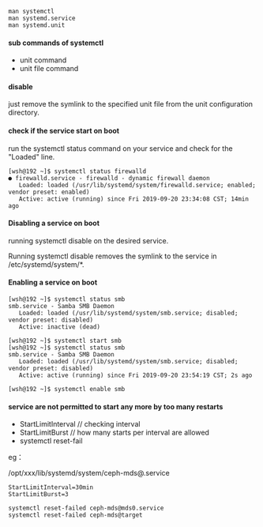 
    man systemctl
    man systemd.service
    man systemd.unit

#### sub commands of systemctl

* unit command
* unit file command 


#### disable 

just remove the  symlink to  the specified unit file from the unit configuration directory.

#### check if the service start on boot

run the systemctl status command on your service and check for the "Loaded" line.

    [wsh@192 ~]$ systemctl status firewalld
    ● firewalld.service - firewalld - dynamic firewall daemon
       Loaded: loaded (/usr/lib/systemd/system/firewalld.service; enabled; vendor preset: enabled)
       Active: active (running) since Fri 2019-09-20 23:34:08 CST; 14min ago
       
#### Disabling a service on boot 

running systemctl disable on the desired service. 

Running systemctl disable removes the symlink to the service in /etc/systemd/system/*.


#### Enabling a service on boot

    [wsh@192 ~]$ systemctl status smb
    smb.service - Samba SMB Daemon
       Loaded: loaded (/usr/lib/systemd/system/smb.service; disabled; vendor preset: disabled)
       Active: inactive (dead)
       
    [wsh@192 ~]$ systemctl start smb    
    [wsh@192 ~]$ systemctl status smb
    smb.service - Samba SMB Daemon
       Loaded: loaded (/usr/lib/systemd/system/smb.service; disabled; vendor preset: disabled)
       Active: active (running) since Fri 2019-09-20 23:54:19 CST; 2s ago
    
    [wsh@192 ~]$ systemctl enable smb


#### service are not permitted to start any more by too many restarts
    
* StartLimitInterval    // checking interval
* StartLimitBurst       // how many starts per interval are allowed
* systemctl reset-fail

eg： 

/opt/xxx/lib/systemd/system/ceph-mds@.service  

    StartLimitInterval=30min
    StartLimitBurst=3

    systemctl reset-failed ceph-mds@mds0.service
    systemctl reset-failed ceph-mds@target
